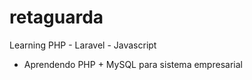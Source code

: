 # retaguarda
Learning PHP - Laravel - Javascript

- Aprendendo PHP + MySQL para sistema empresarial
